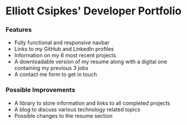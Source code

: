 # Elliott Csipkes' Developer Portfolio

### Features

- Fully functional and responsive navbar
- Links to my GitHub and LinkedIn profiles
- Information on my 6 most recent projects
- A downloadable version of my resume along with a digital one containing my previous 3 jobs
- A contact me form to get in touch

### Possible Improvements

- A library to store information and links to all completed projects
- A blog to discuss various technology related topics
- Possible changes to the resume section
